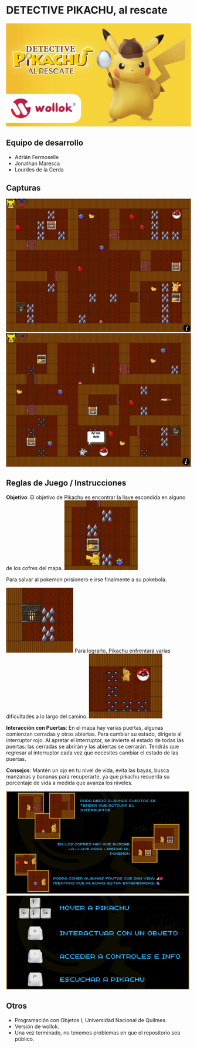 # DETECTIVE PIKACHU, al rescate

![Portada](https://github.com/obj1unq/2024s1-tp-grupal-juego-equipo-5/blob/master/assets/readme-titulo.png)

## Equipo de desarrollo

- Adrián Fermoselle
- Jonathan Maresca
- Lourdes de la Cerda

## Capturas

![Portada](https://github.com/obj1unq/2024s1-tp-grupal-juego-equipo-5/blob/readme/assets/readme-captura1.png)
![Portada](https://github.com/obj1unq/2024s1-tp-grupal-juego-equipo-5/blob/readme/assets/readme-captura2.png)

## Reglas de Juego / Instrucciones

**Objetivo**:
El objetivo de Pikachu es encontrar la llave escondida en alguno de los cofres del mapa.
![Portada](https://github.com/obj1unq/2024s1-tp-grupal-juego-equipo-5/blob/readme/assets/readme-captura3.png)

Para salvar al pokemon prisionero e irse finalmente a su pokebola.

![Portada](https://github.com/obj1unq/2024s1-tp-grupal-juego-equipo-5/blob/readme/assets/readme-captura4.png)
Para lograrlo, Pikachu enfrentará varias dificultades a lo largo del camino.
![Portada](https://github.com/obj1unq/2024s1-tp-grupal-juego-equipo-5/blob/readme/assets/readme-captura5.png)

**Interacción con Puertas**:
En el mapa hay varias puertas, algunas comienzan cerradas y otras abiertas. Para cambiar su estado, dirígete al interruptor rojo. Al apretar el interruptor, se invierte el estado de todas las puertas: las cerradas se abrirán y las abiertas se cerrarán. Tendrás que regresar al interruptor cada vez que necesites cambiar el estado de las puertas.

**Consejos**:
Mantén un ojo en tu nivel de vida, evita las bayas, busca manzanas y bananas para recuperarte, ya que pikachu recuerda su porcentaje de vida a medida que avanza los niveles.

![Portada](https://github.com/obj1unq/2024s1-tp-grupal-juego-equipo-5/blob/master/assets/readme-tutorial.png)
![Portada](https://github.com/obj1unq/2024s1-tp-grupal-juego-equipo-5/blob/master/assets/readme-teclas.png)

## Otros

- Programación con Objetos I, Universidad Nacional de Quilmes.
- Versión de wollok.
- Una vez terminado, no tenemos problemas en que el repositorio sea público.
